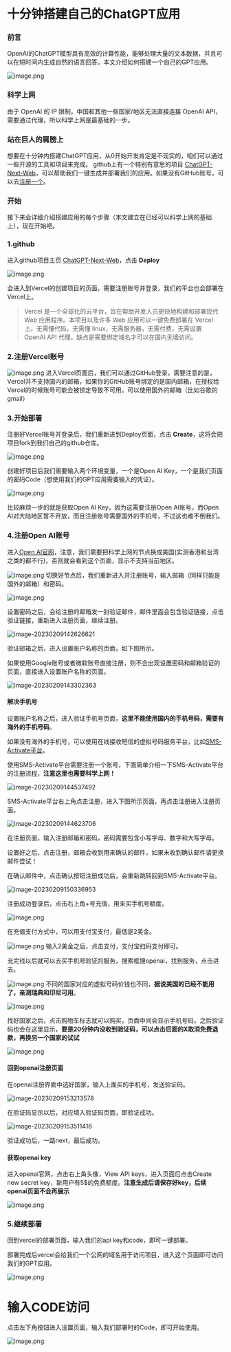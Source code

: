 

# 十分钟搭建自己的ChatGPT应用



### 前言

OpenAI的ChatGPT模型具有高效的计算性能，能够处理大量的文本数据，并且可以在短时间内生成自然的语言回答。本文介绍如何搭建一个自己的GPT应用。

![image.png](https://p3-juejin.byteimg.com/tos-cn-i-k3u1fbpfcp/33ef35a7603c4d3bb2680ce34cc4a82e~tplv-k3u1fbpfcp-zoom-in-crop-mark:1512:0:0:0.awebp?)

### 科学上网

由于 OpenAI 的 IP 限制，中国和其他一些国家/地区无法直接连接 OpenAI API，需要通过代理，所以科学上网是最基础的一步。

### 站在巨人的肩膀上

想要在十分钟内搭建ChatGPT应用，从0开始开发肯定是不现实的，咱们可以通过一些开源的工具和项目来完成。
 github上有一个特别有意思的项目 [ChatGPT-Next-Web](https://link.juejin.cn?target=https%3A%2F%2Fgithub.com%2FYidadaa%2FChatGPT-Next-Web)，可以帮助我们一键生成并部署我们的应用。如果没有GitHub账号，可以去[注册一个](https://link.juejin.cn?target=https%3A%2F%2Fgithub.com%2Fsignup%3Fref_cta%3DSign%2Bup%26ref_loc%3Dheader%2Blogged%2Bout%26ref_page%3D%2F%26source%3Dheader-home)。

### 开始

接下来会详细介绍搭建应用的每个步骤（本文建立在已经可以科学上网的基础上），现在开始吧。

### 1.github

进入github项目主页 [ChatGPT-Next-Web](https://link.juejin.cn?target=https%3A%2F%2Fgithub.com%2FYidadaa%2FChatGPT-Next-Web)，点击 **Deploy**

![image.png](https://p3-juejin.byteimg.com/tos-cn-i-k3u1fbpfcp/55851ab209d045ba9ebd5d6ffe9ebcf5~tplv-k3u1fbpfcp-zoom-in-crop-mark:1512:0:0:0.awebp?)

会进入到Vercel的创建项目的页面，需要注册账号并登录，我们的平台也会部署在Vercel上。

> Vercel 是一个全球化的云平台，旨在帮助开发人员更快地构建和部署现代 Web 应用程序。本项目以及许多 Web 应用可以一键免费部署在 Vercel 上。无需懂代码，无需懂 linux，无需服务器，无需付费，无需设置 OpenAI API 代理。缺点是需要绑定域名才可以在国内无墙访问。

### 2.注册Vercel账号

![image.png](https://p3-juejin.byteimg.com/tos-cn-i-k3u1fbpfcp/f390658e036f471086322fd38f44a938~tplv-k3u1fbpfcp-zoom-in-crop-mark:1512:0:0:0.awebp?) 进入Vercel页面后，我们可以通过GitHub登录，需要注意的是，Vercel并不支持国内的邮箱，如果你的GitHub账号绑定的是国内邮箱，在授权给Vercel的时候账号可能会被锁定导致不可用。可以使用国外的邮箱（比如谷歌的gmail）

### 3.开始部署

注册好Vercel账号并登录后，我们重新进到Deploy页面，点击 **Create**，这将会把项目fork到我们自己的github仓库。

![image.png](https://p3-juejin.byteimg.com/tos-cn-i-k3u1fbpfcp/84ff7d16ac934803977681b5032a80c6~tplv-k3u1fbpfcp-zoom-in-crop-mark:1512:0:0:0.awebp?)

创建好项目后我们需要输入两个环境变量，一个是Open AI Key，一个是我们页面的密码Code（想使用我们的GPT应用需要输入的凭证）。

![image.png](https://p6-juejin.byteimg.com/tos-cn-i-k3u1fbpfcp/39c32aeabea74827922f36d42fbe71ac~tplv-k3u1fbpfcp-zoom-in-crop-mark:1512:0:0:0.awebp?)

比较麻烦一步的就是获取Open AI Key，因为这需要注册Open AI账号，而Open AI对大陆地区暂不开放，而且注册账号需要国外的手机号，不过这也难不倒我们。

### 4.注册Open AI账号

进入[Open AI官网](https://link.juejin.cn?target=https%3A%2F%2Fplatform.openai.com%2F)，注意，我们需要把科学上网的节点换成美国(实测香港和台湾之类的都不行)，否则就会看到这个页面，显示不支持当前地区。

![image.png](https://p6-juejin.byteimg.com/tos-cn-i-k3u1fbpfcp/7040ed2ee75a40309fce05cd4b97be32~tplv-k3u1fbpfcp-zoom-in-crop-mark:1512:0:0:0.awebp?) 切换好节点后，我们重新进入并注册账号，输入邮箱（同样只能是国外的邮箱）和密码。

![image.png](https://p3-juejin.byteimg.com/tos-cn-i-k3u1fbpfcp/d67cb04151cc4d819ac5b871e7621394~tplv-k3u1fbpfcp-zoom-in-crop-mark:1512:0:0:0.awebp?)

设置密码之后，会给注册的邮箱发一封验证邮件，邮件里面会包含验证链接，点击验证链接，重新进入注册页面，继续注册。

![image-20230209142626621](https://p3-juejin.byteimg.com/tos-cn-i-k3u1fbpfcp/e2b8ae2c06bc41dda90f17a7d93ff980~tplv-k3u1fbpfcp-zoom-in-crop-mark:1512:0:0:0.awebp)

验证邮箱之后，进入设置账户名称的页面，如下图所示。

如果使用Google账号或者微软账号直接注册，则不会出现设置密码和邮箱验证的页面，直接进入设置账户名称的页面。

![image-20230209143302363](https://p3-juejin.byteimg.com/tos-cn-i-k3u1fbpfcp/ee8ec034b2354f55ab8d4d0688613994~tplv-k3u1fbpfcp-zoom-in-crop-mark:1512:0:0:0.awebp)

#### 解决手机号

设置账户名称之后，进入验证手机号页面，**这里不能使用国内的手机号码，需要有海外的手机号码**。

如果没有海外的手机号，可以使用在线接收短信的虚拟号码服务平台，比如[SMS-Activate平台](https://link.juejin.cn?target=https%3A%2F%2Fsms-activate.org%2F)。

使用SMS-Activate平台需要注册一个账号，下面简单介绍一下SMS-Activate平台的注册流程，**注意这里也需要科学上网！**

![image-20230209144537492](https://p3-juejin.byteimg.com/tos-cn-i-k3u1fbpfcp/35ebc69e72274f5caafc4a1067a7f160~tplv-k3u1fbpfcp-zoom-in-crop-mark:1512:0:0:0.awebp)

SMS-Activate平台右上角点击注册，进入下图所示页面，再点击注册进入注册页面。

![image-20230209144623706](https://p3-juejin.byteimg.com/tos-cn-i-k3u1fbpfcp/ab1bd0ca156c40e48f02dd7917315da3~tplv-k3u1fbpfcp-zoom-in-crop-mark:1512:0:0:0.awebp)

在注册页面，输入注册邮箱和密码，密码需要包含小写字母、数字和大写字母。

设置好之后，点击注册，邮箱会收到用来确认的邮件，如果未收到确认邮件请更换邮件尝试！

在确认邮件中，点击确认按钮注册成功后，会重新跳转回到SMS-Activate平台。

![image-20230209150336953](https://p3-juejin.byteimg.com/tos-cn-i-k3u1fbpfcp/c6148bce5c2b42e3893951670b31dfbd~tplv-k3u1fbpfcp-zoom-in-crop-mark:1512:0:0:0.awebp)

注册成功登录后，点击右上角+号充值，用来买手机号额度。

![image.png](https://p3-juejin.byteimg.com/tos-cn-i-k3u1fbpfcp/eb8deb077bac46788eb0268914903c36~tplv-k3u1fbpfcp-zoom-in-crop-mark:1512:0:0:0.awebp?)

在充值支付方式中，可以用支付宝支付，最低是2美金。

![image.png](https://p1-juejin.byteimg.com/tos-cn-i-k3u1fbpfcp/310711e020104e1a85e43c78f68e7072~tplv-k3u1fbpfcp-zoom-in-crop-mark:1512:0:0:0.awebp?) 输入2美金之后，点击支付，支付宝扫码支付即可。

充完钱以后就可以去买手机号验证的服务，搜索框搜openai，找到服务，点击进去。

![image.png](https://p3-juejin.byteimg.com/tos-cn-i-k3u1fbpfcp/2b3c38c27e914c8bae04bb3751f9ac8a~tplv-k3u1fbpfcp-zoom-in-crop-mark:1512:0:0:0.awebp?) 不同的国家对应的虚拟号码价钱也不同，**据说美国的已经不能用了，亲测瑞典和印尼可用**。

![image.png](https://p6-juejin.byteimg.com/tos-cn-i-k3u1fbpfcp/1ce5a57755d94d67b8e04cc381fe3131~tplv-k3u1fbpfcp-zoom-in-crop-mark:1512:0:0:0.awebp?)

找好国家之后，点击购物车标志就可以购买，页面中间会显示手机号码，之后验证码也会在这里显示，**要是20分钟内没收到验证码，可以点击后面的X取消免费退款，再换另一个国家的试试**

![image.png](https://p1-juejin.byteimg.com/tos-cn-i-k3u1fbpfcp/de8acdbe8edc41ac83d15afaa3707060~tplv-k3u1fbpfcp-zoom-in-crop-mark:1512:0:0:0.awebp?)

#### 回到openai注册页面

在openai注册界面中选好国家，输入上面买的手机号，发送验证码。

![image-20230209153213578](https://p3-juejin.byteimg.com/tos-cn-i-k3u1fbpfcp/f116c7b666914a5a96eb37e260b215a5~tplv-k3u1fbpfcp-zoom-in-crop-mark:1512:0:0:0.awebp)

在验证码显示以后，对应填入验证码页面，即验证成功。

![image-20230209153511416](https://p3-juejin.byteimg.com/tos-cn-i-k3u1fbpfcp/42575b41c9d44e18b3f835e7ac41a4d3~tplv-k3u1fbpfcp-zoom-in-crop-mark:1512:0:0:0.awebp)

验证成功后，一路next，最后成功。

#### 获取openai key

进入openai官网，点击右上角头像，View API keys，进入页面后点击Create new secret key，新用户有5$的免费额度。**注意生成后请保存好key，后续openai页面不会再展示**

![image.png](https://p9-juejin.byteimg.com/tos-cn-i-k3u1fbpfcp/b09ac63a0e754eb89a5de4b77255b076~tplv-k3u1fbpfcp-zoom-in-crop-mark:1512:0:0:0.awebp?)

### 5.继续部署

回到vercel的部署页面，输入我们的api key和code，即可一键部署。

部署完成后vercel会给我们一个公网的域名用于访问项目，进入这个页面即可访问我们的GPT应用。

![image.png](https://p6-juejin.byteimg.com/tos-cn-i-k3u1fbpfcp/1fd65dfb74284d1893a25e1de01690ac~tplv-k3u1fbpfcp-zoom-in-crop-mark:1512:0:0:0.awebp?)

# 输入CODE访问

点击左下角按钮进入设置页面，输入我们部署时的Code，即可开始使用。

![image.png](https://p6-juejin.byteimg.com/tos-cn-i-k3u1fbpfcp/94f529ed8d0444568b4f6f67eaec5aa2~tplv-k3u1fbpfcp-zoom-in-crop-mark:1512:0:0:0.awebp?)